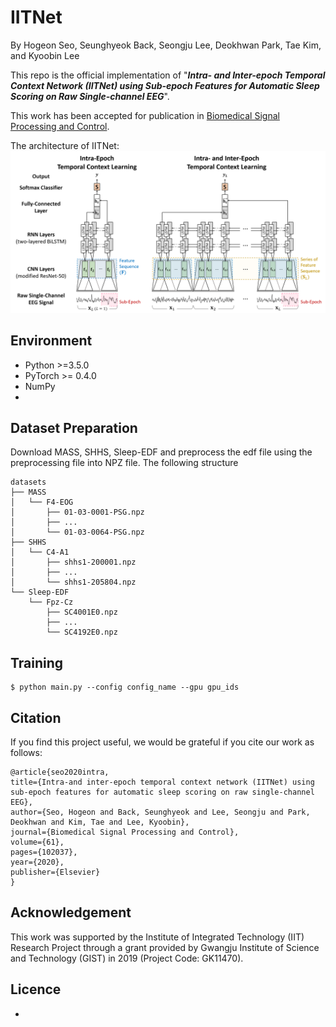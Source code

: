 # IITNet

By Hogeon Seo, Seunghyeok Back, Seongju Lee, Deokhwan Park, Tae Kim, and Kyoobin Lee

This repo is the official implementation of "***Intra- and Inter-epoch Temporal Context Network (IITNet) using Sub-epoch Features for Automatic Sleep Scoring on Raw Single-channel EEG***".

This work has been accepted for publication in [Biomedical Signal Processing and Control](https://www.journals.elsevier.com/biomedical-signal-processing-and-control).

The architecture of IITNet:
![Model Architecture](./figures/IITNet.png)

## Environment ##
* Python >=3.5.0
* PyTorch >= 0.4.0
* NumPy
* 

## Dataset Preparation ##
Download MASS, SHHS, Sleep-EDF and preprocess the edf file using the preprocessing file into NPZ file. The following structure
```
datasets
├── MASS
│   └── F4-EOG
│       ├── 01-03-0001-PSG.npz
│       ├── ...
│       └── 01-03-0064-PSG.npz
├── SHHS
│   └── C4-A1
│       ├── shhs1-200001.npz
│       ├── ...
│       └── shhs1-205804.npz
└── Sleep-EDF
    └── Fpz-Cz
        ├── SC4001E0.npz
        ├── ...
        └── SC4192E0.npz
```

## Training ##

```
$ python main.py --config config_name --gpu gpu_ids
```


## Citation ##
If you find this project useful, we would be grateful if you cite our work as follows:

    @article{seo2020intra,
    title={Intra-and inter-epoch temporal context network (IITNet) using sub-epoch features for automatic sleep scoring on raw single-channel EEG},
    author={Seo, Hogeon and Back, Seunghyeok and Lee, Seongju and Park, Deokhwan and Kim, Tae and Lee, Kyoobin},
    journal={Biomedical Signal Processing and Control},
    volume={61},
    pages={102037},
    year={2020},
    publisher={Elsevier}
    }

## Acknowledgement ##
This work was supported by the Institute of Integrated Technology (IIT) Research Project through a grant provided by Gwangju Institute of Science and Technology (GIST) in 2019 (Project Code:
GK11470).

## Licence ##
* 
